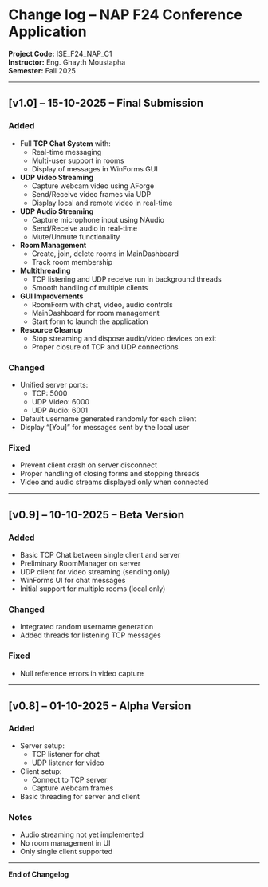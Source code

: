 # Change log – NAP F24 Conference Application

**Project Code:** ISE_F24_NAP_C1  
**Instructor:** Eng. Ghayth Moustapha  
**Semester:** Fall 2025  

---

## [v1.0] – 15-10-2025 – Final Submission
### Added
- Full **TCP Chat System** with:
  - Real-time messaging
  - Multi-user support in rooms
  - Display of messages in WinForms GUI
- **UDP Video Streaming**
  - Capture webcam video using AForge
  - Send/Receive video frames via UDP
  - Display local and remote video in real-time
- **UDP Audio Streaming**
  - Capture microphone input using NAudio
  - Send/Receive audio in real-time
  - Mute/Unmute functionality
- **Room Management**
  - Create, join, delete rooms in MainDashboard
  - Track room membership
- **Multithreading**
  - TCP listening and UDP receive run in background threads
  - Smooth handling of multiple clients
- **GUI Improvements**
  - RoomForm with chat, video, audio controls
  - MainDashboard for room management
  - Start form to launch the application
- **Resource Cleanup**
  - Stop streaming and dispose audio/video devices on exit
  - Proper closure of TCP and UDP connections

### Changed
- Unified server ports:
  - TCP: 5000
  - UDP Video: 6000
  - UDP Audio: 6001
- Default username generated randomly for each client
- Display “[You]” for messages sent by the local user

### Fixed
- Prevent client crash on server disconnect
- Proper handling of closing forms and stopping threads
- Video and audio streams displayed only when connected

---

## [v0.9] – 10-10-2025 – Beta Version
### Added
- Basic TCP Chat between single client and server
- Preliminary RoomManager on server
- UDP client for video streaming (sending only)
- WinForms UI for chat messages
- Initial support for multiple rooms (local only)

### Changed
- Integrated random username generation
- Added threads for listening TCP messages

### Fixed
- Null reference errors in video capture

---

## [v0.8] – 01-10-2025 – Alpha Version
### Added
- Server setup:
  - TCP listener for chat
  - UDP listener for video
- Client setup:
  - Connect to TCP server
  - Capture webcam frames
- Basic threading for server and client

### Notes
- Audio streaming not yet implemented
- No room management in UI
- Only single client supported

---

**End of Changelog**
